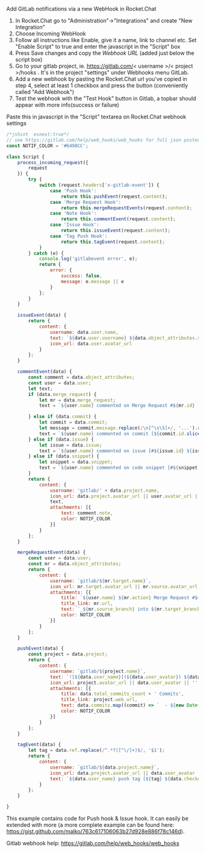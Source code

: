 Add GitLab notifications via a new WebHook in Rocket.Chat

1. In Rocket.Chat go to "Administration"->"Integrations" and create "New Integration"
2. Choose Incoming WebHook
3. Follow all instructions like Enable, give it a name, link to channel etc. Set "Enable Script" to true and enter the javascript in the "Script" box
4. Press Save changes and copy the *Webhook URL* (added just below the script box)
5. Go to your gitlab project, ie. https://gitlab.com/< username >/< project >/hooks . It's in the project "settings" under Webhooks menu GitLab.
6. Add a new webhook by pasting the Rocket.Chat url you've copied in step 4, select at least 1 checkbox and press the button (conveniently called "Add Webhook")
7. Test the webhook with the "Test Hook" button in Gitlab, a topbar should appear with more info(success or failure)

Paste this in javascript in the "Script" textarea on Rocket.Chat webhook settings
```javascript
/*jshint  esnext:true*/
// see https://gitlab.com/help/web_hooks/web_hooks for full json posted by GitLab
const NOTIF_COLOR = '#6498CC';

class Script {
	process_incoming_request({
		request
	}) {
		try {
			switch (request.headers['x-gitlab-event']) {
				case 'Push Hook':
					return this.pushEvent(request.content);
				case 'Merge Request Hook':
					return this.mergeRequestEvents(request.content);
				case 'Note Hook':
					return this.commentEvent(request.content);
				case 'Issue Hook':
					return this.issueEvent(request.content);
				case 'Tag Push Hook':
					return this.tagEvent(request.content);
			}
		} catch (e) {
			console.log('gitlabevent error', e);
			return {
				error: {
					success: false,
					message: e.message || e
				}
			};
		}
	}

	issueEvent(data) {
		return {
			content: {
				username: data.user.name,
				text: `${data.user.username} ${data.object_attributes.state} an issue _${data.object_attributes.title}_ on ${data.project.name}. *Description:* ${data.object_attributes.description}. See: ${data.object_attributes.url}`,
				icon_url: data.user.avatar_url
			}
		};
	}

	commentEvent(data) {
		const comment = data.object_attributes;
		const user = data.user;
		let text;
		if (data.merge_request) {
			let mr = data.merge_request;
			text = `${user.name} commented on Merge Request #${mr.id} [${mr.title}](${comment.url})`;

		} else if (data.commit) {
			let commit = data.commit;
			let message = commit.message.replace(/\n[^\s\S]+/, '...').replace(/\n$/, '');
			text = `${user.name} commented on commit [${commit.id.slice(0, 8)} ${message}](${comment.url})`;
		} else if (data.issue) {
			let issue = data.issue;
			text = `${user.name} commented on issue [#${issue.id} ${issue.title}](${comment.url})`;
		} else if (data.snippet) {
			let snippet = data.snippet;
			text = `${user.name} commented on code snippet [#${snippet.id} ${snippet.title}](${comment.url})`;
		}
		return {
			content: {
				username: 'gitlab/' + data.project.name,
				icon_url: data.project.avatar_url || user.avatar_url || '',
				text,
				attachments: [{
					text: comment.note,
					color: NOTIF_COLOR
				}]
			}
		};
	}

	mergeRequestEvent(data) {
		const user = data.user;
		const mr = data.object_attributes;
		return {
			content: {
				username: `gitlab/${mr.target.name}`,
				icon_url: mr.target.avatar_url || mr.source.avatar_url || user.avatar_url || '',
				attachments: [{
					title: `${user.name} ${mr.action} Merge Request #${mr.id} ${mr.title}`,
					title_link: mr.url,
					text: `_${mr.source_branch} into ${mr.target_branch}_`,
					color: NOTIF_COLOR
				}]
			}
		};
	}

	pushEvent(data) {
		const project = data.project;
		return {
			content: {
				username: `gitlab/${project.name}`,
				text: `![${data.user_name}](${data.user_avatar}) ${data.user_name} pushed ${data.total_commits_count} commits to ${project.name}. See: ${project.web_url}`,
				icon_url: project.avatar_url || data.user_avatar || '',
				attachments: [{
					title: data.total_commits_count + ' Commits',
					title_link: project.web_url,
					text: data.commits.map((commit) => `  - ${new Date(commit.timestamp).toUTCString()} [${commit.id.slice(0, 8)}](${commit.url}) by ${commit.author.name}: ${commit.message.replace(/\s*$/, '')}`).join('\n'),
					color: NOTIF_COLOR
				}]
			}
		};
	}

	tagEvent(data) {
		let tag = data.ref.replace(/^.*?([^\/]+)$/, '$1');
		return {
			content: {
				username: `gitlab/${data.project.name}`,
				icon_url: data.project.avatar_url || data.user_avatar || '',
				text: `${data.user_name} push tag [${tag} ${data.checkout_sha.slice(0, 8)}](${data.project.web_url}/tags/${tag})`
			}
		};
	}

}

```
This example contains code for Push hook & Issue hook. It can easily be extended with more (a more complete example can be found here: https://gist.github.com/malko/763c617106063b27d928e886f78c146d).

Gitlab webhook help: https://gitlab.com/help/web_hooks/web_hooks
